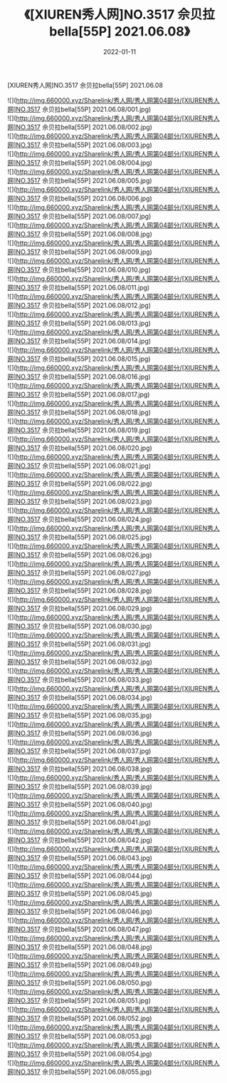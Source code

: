﻿---
layout: post
title:  《[XIUREN秀人网]NO.3517 佘贝拉bella[55P] 2021.06.08》
date:   2022-01-11
img: http://img.660000.xyz/Sharelink/秀人网/秀人网第04部分/[XIUREN秀人网]NO.3517 佘贝拉bella[55P] 2021.06.08/000.jpg
categories: [美女, 清纯, 唯美]
---

[XIUREN秀人网]NO.3517 佘贝拉bella[55P] 2021.06.08

 ![](http://img.660000.xyz/Sharelink/秀人网/秀人网第04部分/[XIUREN秀人网]NO.3517 佘贝拉bella[55P] 2021.06.08/001.jpg) <br>![](http://img.660000.xyz/Sharelink/秀人网/秀人网第04部分/[XIUREN秀人网]NO.3517 佘贝拉bella[55P] 2021.06.08/002.jpg) <br>![](http://img.660000.xyz/Sharelink/秀人网/秀人网第04部分/[XIUREN秀人网]NO.3517 佘贝拉bella[55P] 2021.06.08/003.jpg) <br>![](http://img.660000.xyz/Sharelink/秀人网/秀人网第04部分/[XIUREN秀人网]NO.3517 佘贝拉bella[55P] 2021.06.08/004.jpg) <br>![](http://img.660000.xyz/Sharelink/秀人网/秀人网第04部分/[XIUREN秀人网]NO.3517 佘贝拉bella[55P] 2021.06.08/005.jpg) <br>![](http://img.660000.xyz/Sharelink/秀人网/秀人网第04部分/[XIUREN秀人网]NO.3517 佘贝拉bella[55P] 2021.06.08/006.jpg) <br>![](http://img.660000.xyz/Sharelink/秀人网/秀人网第04部分/[XIUREN秀人网]NO.3517 佘贝拉bella[55P] 2021.06.08/007.jpg) <br>![](http://img.660000.xyz/Sharelink/秀人网/秀人网第04部分/[XIUREN秀人网]NO.3517 佘贝拉bella[55P] 2021.06.08/008.jpg) <br>![](http://img.660000.xyz/Sharelink/秀人网/秀人网第04部分/[XIUREN秀人网]NO.3517 佘贝拉bella[55P] 2021.06.08/009.jpg) <br>![](http://img.660000.xyz/Sharelink/秀人网/秀人网第04部分/[XIUREN秀人网]NO.3517 佘贝拉bella[55P] 2021.06.08/010.jpg) <br>![](http://img.660000.xyz/Sharelink/秀人网/秀人网第04部分/[XIUREN秀人网]NO.3517 佘贝拉bella[55P] 2021.06.08/011.jpg) <br>![](http://img.660000.xyz/Sharelink/秀人网/秀人网第04部分/[XIUREN秀人网]NO.3517 佘贝拉bella[55P] 2021.06.08/012.jpg) <br>![](http://img.660000.xyz/Sharelink/秀人网/秀人网第04部分/[XIUREN秀人网]NO.3517 佘贝拉bella[55P] 2021.06.08/013.jpg) <br>![](http://img.660000.xyz/Sharelink/秀人网/秀人网第04部分/[XIUREN秀人网]NO.3517 佘贝拉bella[55P] 2021.06.08/014.jpg) <br>![](http://img.660000.xyz/Sharelink/秀人网/秀人网第04部分/[XIUREN秀人网]NO.3517 佘贝拉bella[55P] 2021.06.08/015.jpg) <br>![](http://img.660000.xyz/Sharelink/秀人网/秀人网第04部分/[XIUREN秀人网]NO.3517 佘贝拉bella[55P] 2021.06.08/016.jpg) <br>![](http://img.660000.xyz/Sharelink/秀人网/秀人网第04部分/[XIUREN秀人网]NO.3517 佘贝拉bella[55P] 2021.06.08/017.jpg) <br>![](http://img.660000.xyz/Sharelink/秀人网/秀人网第04部分/[XIUREN秀人网]NO.3517 佘贝拉bella[55P] 2021.06.08/018.jpg) <br>![](http://img.660000.xyz/Sharelink/秀人网/秀人网第04部分/[XIUREN秀人网]NO.3517 佘贝拉bella[55P] 2021.06.08/019.jpg) <br>![](http://img.660000.xyz/Sharelink/秀人网/秀人网第04部分/[XIUREN秀人网]NO.3517 佘贝拉bella[55P] 2021.06.08/020.jpg) <br>![](http://img.660000.xyz/Sharelink/秀人网/秀人网第04部分/[XIUREN秀人网]NO.3517 佘贝拉bella[55P] 2021.06.08/021.jpg) <br>![](http://img.660000.xyz/Sharelink/秀人网/秀人网第04部分/[XIUREN秀人网]NO.3517 佘贝拉bella[55P] 2021.06.08/022.jpg) <br>![](http://img.660000.xyz/Sharelink/秀人网/秀人网第04部分/[XIUREN秀人网]NO.3517 佘贝拉bella[55P] 2021.06.08/023.jpg) <br>![](http://img.660000.xyz/Sharelink/秀人网/秀人网第04部分/[XIUREN秀人网]NO.3517 佘贝拉bella[55P] 2021.06.08/024.jpg) <br>![](http://img.660000.xyz/Sharelink/秀人网/秀人网第04部分/[XIUREN秀人网]NO.3517 佘贝拉bella[55P] 2021.06.08/025.jpg) <br>![](http://img.660000.xyz/Sharelink/秀人网/秀人网第04部分/[XIUREN秀人网]NO.3517 佘贝拉bella[55P] 2021.06.08/026.jpg) <br>![](http://img.660000.xyz/Sharelink/秀人网/秀人网第04部分/[XIUREN秀人网]NO.3517 佘贝拉bella[55P] 2021.06.08/027.jpg) <br>![](http://img.660000.xyz/Sharelink/秀人网/秀人网第04部分/[XIUREN秀人网]NO.3517 佘贝拉bella[55P] 2021.06.08/028.jpg) <br>![](http://img.660000.xyz/Sharelink/秀人网/秀人网第04部分/[XIUREN秀人网]NO.3517 佘贝拉bella[55P] 2021.06.08/029.jpg) <br>![](http://img.660000.xyz/Sharelink/秀人网/秀人网第04部分/[XIUREN秀人网]NO.3517 佘贝拉bella[55P] 2021.06.08/030.jpg) <br>![](http://img.660000.xyz/Sharelink/秀人网/秀人网第04部分/[XIUREN秀人网]NO.3517 佘贝拉bella[55P] 2021.06.08/031.jpg) <br>![](http://img.660000.xyz/Sharelink/秀人网/秀人网第04部分/[XIUREN秀人网]NO.3517 佘贝拉bella[55P] 2021.06.08/032.jpg) <br>![](http://img.660000.xyz/Sharelink/秀人网/秀人网第04部分/[XIUREN秀人网]NO.3517 佘贝拉bella[55P] 2021.06.08/033.jpg) <br>![](http://img.660000.xyz/Sharelink/秀人网/秀人网第04部分/[XIUREN秀人网]NO.3517 佘贝拉bella[55P] 2021.06.08/034.jpg) <br>![](http://img.660000.xyz/Sharelink/秀人网/秀人网第04部分/[XIUREN秀人网]NO.3517 佘贝拉bella[55P] 2021.06.08/035.jpg) <br>![](http://img.660000.xyz/Sharelink/秀人网/秀人网第04部分/[XIUREN秀人网]NO.3517 佘贝拉bella[55P] 2021.06.08/036.jpg) <br>![](http://img.660000.xyz/Sharelink/秀人网/秀人网第04部分/[XIUREN秀人网]NO.3517 佘贝拉bella[55P] 2021.06.08/037.jpg) <br>![](http://img.660000.xyz/Sharelink/秀人网/秀人网第04部分/[XIUREN秀人网]NO.3517 佘贝拉bella[55P] 2021.06.08/038.jpg) <br>![](http://img.660000.xyz/Sharelink/秀人网/秀人网第04部分/[XIUREN秀人网]NO.3517 佘贝拉bella[55P] 2021.06.08/039.jpg) <br>![](http://img.660000.xyz/Sharelink/秀人网/秀人网第04部分/[XIUREN秀人网]NO.3517 佘贝拉bella[55P] 2021.06.08/040.jpg) <br>![](http://img.660000.xyz/Sharelink/秀人网/秀人网第04部分/[XIUREN秀人网]NO.3517 佘贝拉bella[55P] 2021.06.08/041.jpg) <br>![](http://img.660000.xyz/Sharelink/秀人网/秀人网第04部分/[XIUREN秀人网]NO.3517 佘贝拉bella[55P] 2021.06.08/042.jpg) <br>![](http://img.660000.xyz/Sharelink/秀人网/秀人网第04部分/[XIUREN秀人网]NO.3517 佘贝拉bella[55P] 2021.06.08/043.jpg) <br>![](http://img.660000.xyz/Sharelink/秀人网/秀人网第04部分/[XIUREN秀人网]NO.3517 佘贝拉bella[55P] 2021.06.08/044.jpg) <br>![](http://img.660000.xyz/Sharelink/秀人网/秀人网第04部分/[XIUREN秀人网]NO.3517 佘贝拉bella[55P] 2021.06.08/045.jpg) <br>![](http://img.660000.xyz/Sharelink/秀人网/秀人网第04部分/[XIUREN秀人网]NO.3517 佘贝拉bella[55P] 2021.06.08/046.jpg) <br>![](http://img.660000.xyz/Sharelink/秀人网/秀人网第04部分/[XIUREN秀人网]NO.3517 佘贝拉bella[55P] 2021.06.08/047.jpg) <br>![](http://img.660000.xyz/Sharelink/秀人网/秀人网第04部分/[XIUREN秀人网]NO.3517 佘贝拉bella[55P] 2021.06.08/048.jpg) <br>![](http://img.660000.xyz/Sharelink/秀人网/秀人网第04部分/[XIUREN秀人网]NO.3517 佘贝拉bella[55P] 2021.06.08/049.jpg) <br>![](http://img.660000.xyz/Sharelink/秀人网/秀人网第04部分/[XIUREN秀人网]NO.3517 佘贝拉bella[55P] 2021.06.08/050.jpg) <br>![](http://img.660000.xyz/Sharelink/秀人网/秀人网第04部分/[XIUREN秀人网]NO.3517 佘贝拉bella[55P] 2021.06.08/051.jpg) <br>![](http://img.660000.xyz/Sharelink/秀人网/秀人网第04部分/[XIUREN秀人网]NO.3517 佘贝拉bella[55P] 2021.06.08/052.jpg) <br>![](http://img.660000.xyz/Sharelink/秀人网/秀人网第04部分/[XIUREN秀人网]NO.3517 佘贝拉bella[55P] 2021.06.08/053.jpg) <br>![](http://img.660000.xyz/Sharelink/秀人网/秀人网第04部分/[XIUREN秀人网]NO.3517 佘贝拉bella[55P] 2021.06.08/054.jpg) <br>![](http://img.660000.xyz/Sharelink/秀人网/秀人网第04部分/[XIUREN秀人网]NO.3517 佘贝拉bella[55P] 2021.06.08/055.jpg) <br>